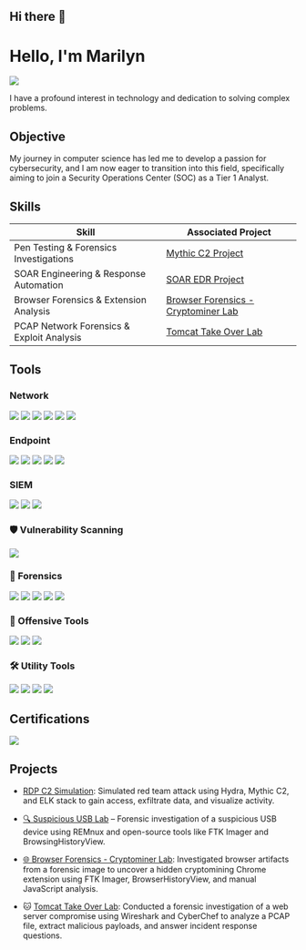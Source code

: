 ## Hi there 👋
# Hello, I'm Marilyn
<a href="https://www.linkedin.com/in/marilyn-bergin"><img src="https://img.shields.io/badge/-LinkedIn-0072b1?&style=for-the-badge&logo=linkedin&logoColor=white" /></a>

I have a profound interest in technology and dedication to solving complex problems.

## Objective

My journey in computer science has led me to develop a passion for cybersecurity, and I am now eager to transition into this field, specifically aiming to join a Security Operations Center (SOC) as a Tier 1 Analyst.

## Skills

| Skill                                         | Associated Project         |
|-----------------------------------------------|----------------------------|
| Pen Testing & Forensics Investigations | [Mythic C2 Project](https://github.com/mbergin123/mbergin123/tree/main/rdp-c2-simulation)
| SOAR Engineering & Response Automation| [SOAR EDR Project](https://github.com/mbergin123/mbergin123/blob/main/soar-edr-project/README.md)
| Browser Forensics & Extension Analysis | [Browser Forensics - Cryptominer Lab](https://github.com/mbergin123/browser-forensics-cryptominer)|
| PCAP Network Forensics & Exploit Analysis   | [Tomcat Take Over Lab](https://github.com/mbergin123/Tomcat-Takeover-Lab)                  |



## Tools

### Network
<div>
    <img src="https://img.shields.io/badge/-Wireshark-1679A7?&style=for-the-badge&logo=Wireshark&logoColor=white" />
    <img src="https://img.shields.io/badge/-Suricata-EF3B2D?&style=for-the-badge&logo=Suricata&logoColor=white" />
    <img src="https://img.shields.io/badge/-Zeek-777BB4?&style=for-the-badge&logo=Zeek&logoColor=white" />
    <img src="https://img.shields.io/badge/-tcpdump-000000?style=for-the-badge&logo=tcpdump&logoColor=white" />
    <img src="https://img.shields.io/badge/-Netcat-2E8B57?style=for-the-badge&logo=gnu-bash&logoColor=white" />
    <img src="https://img.shields.io/badge/-pfSense-003a63?style=for-the-badge&logo=freebsd&logoColor=white" />

</div>

### Endpoint
<div>
    <img src="https://img.shields.io/badge/-Microsoft_Defender_for_Endpoint-00A4EF?&style=for-the-badge&logo=Microsoft&logoColor=white" />
    <img src="https://img.shields.io/badge/-Velociraptor-4B275F?&style=for-the-badge&logo=Velociraptor&logoColor=white" />
    <img src="https://img.shields.io/badge/-REMux-005A9C?style=for-the-badge&logo=windows&logoColor=white" />
    <img src="https://img.shields.io/badge/-FTK%20Imager-000000?style=for-the-badge" />
    <img src="https://img.shields.io/badge/-BrowsingHistoryView-0078D7?style=for-the-badge" />
</div>

### SIEM
<div>
    <img src="https://img.shields.io/badge/-Microsoft_Sentinel-0078D4?&style=for-the-badge&logo=Microsoft&logoColor=white" />
    <img src="https://img.shields.io/badge/-Splunk-000000?&style=for-the-badge&logo=Splunk&logoColor=white" />
    <img src="https://img.shields.io/badge/-Elastic-005571?&style=for-the-badge&logo=Elastic&logoColor=white" />

</div>

### 🛡️ Vulnerability Scanning
<div>
    <img src="https://img.shields.io/badge/-Nessus-007EC6?style=for-the-badge&logo=tenable&logoColor=white" />

</div>

### 🧪 Forensics
<div>
  <img src="https://img.shields.io/badge/-FTK%20Imager-black?style=for-the-badge" />
  <img src="https://img.shields.io/badge/-BrowsingHistoryView-0078D7?style=for-the-badge" />
  <img src="https://img.shields.io/badge/-Notepad-black?style=for-the-badge&logo=windows&logoColor=white" />
  <img src="https://img.shields.io/badge/-Chrome-4285F4?style=for-the-badge&logo=GoogleChrome&logoColor=white" />
  <img src="https://img.shields.io/badge/-Google%20Search-34A853?style=for-the-badge&logo=Google&logoColor=white" />
</div>

### 🎯 Offensive Tools
<div>
<img src="https://img.shields.io/badge/-Hydra-000000?style=for-the-badge&logo=OpenSSL&logoColor=white" />
<img src="https://img.shields.io/badge/-Mythic%20C2-8A2BE2?style=for-the-badge&logo=metasploit&logoColor=white" />
<img src="https://img.shields.io/badge/-Crowbar-black?style=for-the-badge&logo=linux&logoColor=white" />
</div>

### 🛠️ Utility Tools
<div>
<img src="https://img.shields.io/badge/-CyberChef-6528B1?style=for-the-badge&logo=codeforces&logoColor=white" />
<img src="https://img.shields.io/badge/-VirusTotal-0078D7?style=for-the-badge&logo=virustotal&logoColor=white" />
<img src="https://img.shields.io/badge/-Shodan-FF0000?style=for-the-badge&logo=shodan&logoColor=white" />
<img src="https://img.shields.io/badge/-MalwareBazaar-3C3C3C?style=for-the-badge&logo=virustotal&logoColor=white" />
</div>




## Certifications
<div>
<img src="https://img.shields.io/badge/-Security%2B-FF0000?&style=for-the-badge&logo=CompTIA&logoColor=white" />

</div>

## Projects
- [RDP C2 Simulation](https://github.com/mbergin123/mbergin123/tree/main/rdp-c2-simulation): Simulated red team attack using Hydra, Mythic C2, and ELK stack to gain access, exfiltrate data, and visualize activity.

- [🔍 Suspicious USB Lab](https://github.com/mbergin123/suspicious-usb-lab) – Forensic investigation of a suspicious USB device using REMnux and open-source tools like FTK Imager and BrowsingHistoryView.
  
- [🌐 Browser Forensics - Cryptominer Lab](https://github.com/mbergin123/browser-forensics-cryptominer): Investigated browser artifacts from a forensic image to uncover a hidden cryptomining Chrome extension using FTK Imager, BrowserHistoryView, and manual JavaScript analysis.

- 🐱 [Tomcat Take Over Lab](https://github.com/mbergin123/Tomcat-Takeover-Lab): Conducted a forensic investigation of a web server compromise using Wireshark and CyberChef to analyze a PCAP file, extract malicious payloads, and answer incident response questions.



